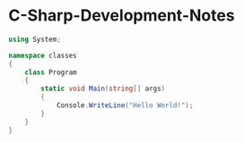 # C-Sharp-Development-Notes

```cs
using System;

namespace classes
{
    class Program
    {
        static void Main(string[] args)
        {
            Console.WriteLine("Hello World!");
        }
    }
}
```
